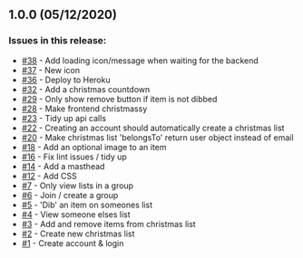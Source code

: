 ## 1.0.0 (05/12/2020) 


### Issues in this release:

* [#38](https://github.com/iamtomhewitt/christmas-list-organiser/issues/38) - Add loading icon/message when waiting for the backend
* [#37](https://github.com/iamtomhewitt/christmas-list-organiser/issues/37) - New icon
* [#36](https://github.com/iamtomhewitt/christmas-list-organiser/issues/36) - Deploy to Heroku
* [#32](https://github.com/iamtomhewitt/christmas-list-organiser/issues/32) - Add a christmas countdown
* [#29](https://github.com/iamtomhewitt/christmas-list-organiser/issues/29) - Only show remove button if item is not dibbed
* [#28](https://github.com/iamtomhewitt/christmas-list-organiser/issues/28) - Make frontend christmassy
* [#23](https://github.com/iamtomhewitt/christmas-list-organiser/issues/23) - Tidy up api calls
* [#22](https://github.com/iamtomhewitt/christmas-list-organiser/issues/22) - Creating an account should automatically create a christmas list
* [#20](https://github.com/iamtomhewitt/christmas-list-organiser/issues/20) - Make christmas list 'belongsTo' return user object instead of email
* [#18](https://github.com/iamtomhewitt/christmas-list-organiser/issues/18) - Add an optional image to an item
* [#16](https://github.com/iamtomhewitt/christmas-list-organiser/issues/16) - Fix lint issues / tidy up
* [#14](https://github.com/iamtomhewitt/christmas-list-organiser/issues/14) - Add a masthead
* [#12](https://github.com/iamtomhewitt/christmas-list-organiser/issues/12) - Add CSS
* [#7](https://github.com/iamtomhewitt/christmas-list-organiser/issues/7) - Only view lists in a group
* [#6](https://github.com/iamtomhewitt/christmas-list-organiser/issues/6) - Join / create a group
* [#5](https://github.com/iamtomhewitt/christmas-list-organiser/issues/5) - 'Dib' an item on someones list
* [#4](https://github.com/iamtomhewitt/christmas-list-organiser/issues/4) - View someone elses list
* [#3](https://github.com/iamtomhewitt/christmas-list-organiser/issues/3) - Add and remove items from christmas list
* [#2](https://github.com/iamtomhewitt/christmas-list-organiser/issues/2) - Create new christmas list
* [#1](https://github.com/iamtomhewitt/christmas-list-organiser/issues/1) - Create account & login
